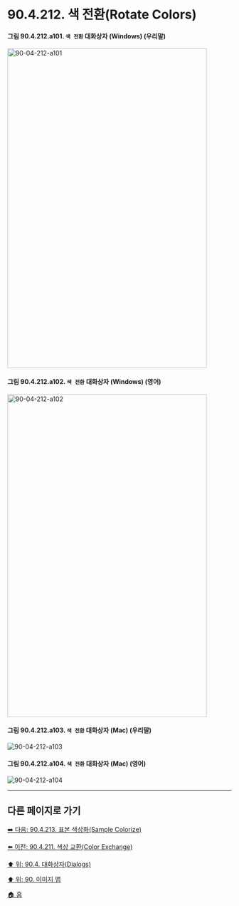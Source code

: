 # 90.4.212. 색 전환(Rotate Colors)

<a id="90-04-212-a101"></a>

#### 그림 90.4.212.a101. `색 전환` 대화상자 (Windows) (우리말)
<img width="448" height="718" alt="90-04-212-a101" src="https://github.com/user-attachments/assets/c7c7e597-48f0-4e38-a00f-847615d450cb" />

<a id="90-04-212-a102"></a>

#### 그림 90.4.212.a102. `색 전환` 대화상자 (Windows) (영어)
<img width="448" height="725" alt="90-04-212-a102" src="https://github.com/user-attachments/assets/37995190-97c5-403d-b341-d801c2d984f8" />

<a id="90-04-212-a103"></a>

#### 그림 90.4.212.a103. `색 전환` 대화상자 (Mac) (우리말)
<img width="" height="" alt="90-04-212-a103" src="" />

<a id="90-04-212-a104"></a>

#### 그림 90.4.212.a104. `색 전환` 대화상자 (Mac) (영어)
<img width="" height="" alt="90-04-212-a104" src="" />

***

## 다른 페이지로 가기

[➡️ 다음: 90.4.213. 표본 색상화(Sample Colorize)](./90-04-0213-sample_colorize.md)

[⬅️ 이전: 90.4.211. 색상 교환(Color Exchange)](./90-04-0211-color_exchange.md)

[⬆️ 위: 90.4. 대화상자(Dialogs)](./90-04-0000-dialogs.md)

[⬆️ 위: 90. 이미지 맵](./90-00-image-map.md)

[🏠 홈](./00-home.md)